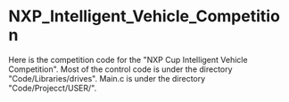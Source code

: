 # NXP_Intelligent_Vehicle_Competition
Here is the competition code for the "NXP Cup Intelligent Vehicle Competition".
Most of the control code is under the directory "Code/Libraries/drives". Main.c is under the directory "Code/Projecct/USER/".